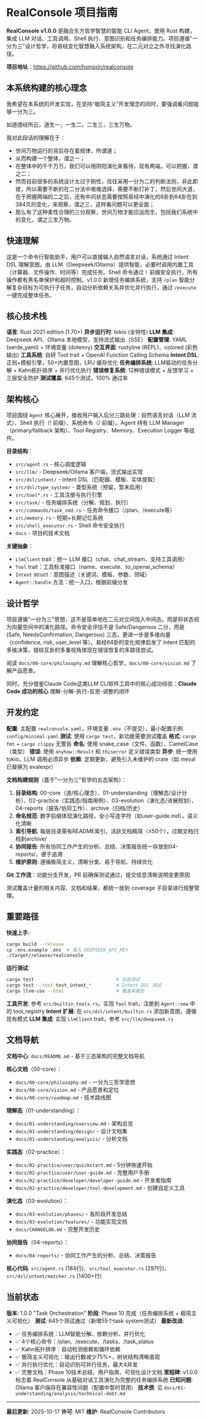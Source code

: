 # RealConsole 项目指南

**RealConsole v1.0.0** 是融合东方哲学智慧的智能 CLI Agent，使用 Rust 构建，集成 LLM 对话、工具调用、Shell 执行、意图识别和任务编排能力。项目遵循"一分为三"设计哲学，将易经变化智慧融入系统架构，在二元对立之外寻找演化路径。

**项目地址**：https://github.com/hongxin/realconsole

## 本系统构建的核心理念

我希望在本系统的开发实现，在坚持“极简主义”开发理念的同时，要强调看问题能够一分为三。

如道德经所云，道生一，一生二，二生三，三生万物。

我对此段话的理解在于：
- 世间万物运行的背后存在着规律，所谓道；
- 从而构建一个整体，谓之一；
- 在整体中的千千万万，我们可以用阴阳演化来看待，现有两端，可以把握，谓之二；
- 然而目前很多的系统设计太过于刚性，往往采用一分为二的判断法则，非此即彼，所以需要不断的在二分法中艰难选择，需要不断打补丁，然后世间大道，在于把握两端的二之后，还有中间状态需要按照易经中演化的8卦到64卦在到384爻的变化，来观察，谓之三，这样看问题可以更全面；
- 那么有了这种柔性合理的三分观察，世间万物才能应运而生，包括我们系统中的变化，谓之三生万物。


## 快速理解

这是一个命令行智能助手，用户可以直接输入自然语言对话，系统通过 Intent DSL 理解意图，由 LLM（Deepseek/Ollama）提供智能，必要时调用内置工具（计算器、文件操作、时间等）完成任务。Shell 命令通过 `!` 前缀安全执行，所有操作都有黑名单保护和超时控制。v1.0.0 新增任务编排系统，支持 `/plan` 智能分解复杂目标为可执行子任务，自动分析依赖关系并优化并行执行，通过 `/execute` 一键完成整体任务。

## 核心技术栈

**语言**: Rust 2021 edition (1.70+)
**异步运行时**: tokio (全特性)
**LLM 集成**: Deepseek API、Ollama 本地模型，支持流式输出（SSE）
**配置管理**: YAML (serde_yaml) + 环境变量 (dotenvy)
**交互界面**: rustyline (REPL)、colored (彩色输出)
**工具系统**: 自研 Tool trait + OpenAI Function Calling Schema
**Intent DSL**: 正则+模板引擎，50+内置意图，LRU 缓存优化
**任务编排系统**: LLM驱动的任务分解 + Kahn拓扑排序 + 并行优化执行
**错误修复系统**: 12种错误模式 + 反馈学习 + 三层安全防护
**测试覆盖**: 645个测试，100% 通过率

## 架构核心

项目围绕 `Agent` 核心展开，接收用户输入后分三路处理：自然语言对话（LLM 流式）、Shell 执行（! 前缀）、系统命令（/ 前缀）。Agent 持有 LLM Manager（primary/fallback 架构）、Tool Registry、Memory、Execution Logger 等组件。

**目录结构**：
- `src/agent.rs` - 核心调度逻辑
- `src/llm/` - Deepseek/Ollama 客户端，流式输出实现
- `src/dsl/intent/` - Intent DSL（匹配器、模板、实体提取）
- `src/dsl/type_system/` - 类型系统（预留，暂未启用）
- `src/tool*.rs` - 工具注册与执行引擎
- `src/task/` - 任务编排系统（分解、规划、执行）
- `src/commands/task_cmd.rs` - 任务命令接口（/plan、/execute等）
- `src/memory.rs` - 短期+长期记忆系统
- `src/shell_executor.rs` - Shell 命令安全执行
- `docs` - 项目的技术文档

**关键抽象**：
- `LlmClient` trait：统一 LLM 接口（chat、chat_stream、支持工具调用）
- `Tool` trait：工具标准接口（name、execute、to_openai_schema）
- `Intent` struct：意图描述（关键词、模板、参数、领域）
- `Agent::handle` 方法：统一入口，根据前缀分发

## 设计哲学

项目遵循"一分为三"思想，这不是简单地在二元对立间加入中间态，而是将状态视为向量空间中的演化路径。命令安全评估不是 Safe/Dangerous 二分，而是 (Safe, NeedsConfirmation, Dangerous) 三态，更进一步是多维向量（confidence, risk, user_level 等）。易经64卦的变化规律启发了 Intent 匹配的多维决策，错综互卦的多重视角体现在错误恢复的多路径尝试。

阅读 `docs/00-core/philosophy.md` 理解核心哲学，`docs/00-core/vision.md` 了解产品愿景。

同时，充分借鉴Claude Code这类LLM CLI软件工具中的核心成功经验：**Claude Code 成功的核心** 理解-分解-执行-反思-调整的闭环

## 开发约定

**配置**: 主配置 `realconsole.yaml`，环境变量 `.env`（不提交），最小配置示例 `config/minimal.yaml`
**测试**: 使用 `cargo test`，新功能需要测试覆盖
**格式**: `cargo fmt` + `cargo clippy` 无警告
**命名**: 使用 snake_case（文件、函数）、CamelCase（类型）
**错误**: 使用 `anyhow::Result` 和 `thiserror` 定义错误类型
**异步**: 统一使用 tokio，LLM 调用必须异步
**依赖**: 定期更新，避免引入未维护的 crate（如 meval 已替换为 evalexpr）

**文档构建规则**（基于"一分为三"哲学的五态架构）：
1. **目录结构**: 00-core（道/核心理念）、01-understanding（理解态/设计分析）、02-practice（实践态/指南用例）、03-evolution（演化态/进展规划）、04-reports（报告/协同工作）、archive（归档/历史）
2. **命名规范**: 数字前缀体现演化路径，全小写连字符（如user-guide.md），语义化清晰
3. **索引导航**: 每层目录需有README索引，活跃文档精简（≤50个），过期文档归档到archive/
4. **协同报告**: 所有协同工作产生的分析、总结、决策报告统一存放到04-reports/，便于追溯
5. **维护原则**: 遵循极简主义，清晰分类、易于导航、持续优化

**Git 工作流**：功能分支开发，PR 前确保测试通过，提交信息清晰说明变更原因

测试覆盖计量的相关内容、文档和结果，都统一放到 coverage 子目录进行规整管理。

## 重要路径

**快速上手**:
```bash
cargo build --release
cp .env.example .env  # 填入 DEEPSEEK_API_KEY
./target/release/realconsole
```

**运行测试**:
```bash
cargo test                              # 全部测试
cargo test --test test_intent_*         # Intent DSL 测试
cargo llvm-cov --html                   # 覆盖率报告
```

**工具开发**: 参考 `src/builtin_tools.rs`，实现 `Tool` trait，注册到 `Agent::new` 中的 tool_registry
**Intent 扩展**: 在 `src/dsl/intent/builtin.rs` 添加新意图，遵循现有模式
**LLM 集成**: 实现 `LlmClient` trait，参考 `src/llm/deepseek.rs`

## 文档导航

**文档中心**: `docs/README.md` - 基于三态架构的完整文档导航

**核心文档**（00-core）：
- `docs/00-core/philosophy.md` - 一分为三哲学思想
- `docs/00-core/vision.md` - 产品愿景和定位
- `docs/00-core/roadmap.md` - 技术路线图

**理解态**（01-understanding）：
- `docs/01-understanding/overview.md` - 架构总览
- `docs/01-understanding/design/` - 设计文档集
- `docs/01-understanding/analysis/` - 分析文档

**实践态**（02-practice）：
- `docs/02-practice/user/quickstart.md` - 5分钟快速开始
- `docs/02-practice/user/user-guide.md` - 完整用户手册
- `docs/02-practice/developer/developer-guide.md` - 开发者指南
- `docs/02-practice/developer/tool-development.md` - 创建自定义工具

**演化态**（03-evolution）：
- `docs/03-evolution/phases/` - 各阶段开发总结
- `docs/03-evolution/features/` - 功能实现文档
- `docs/CHANGELOG.md` - 完整开发历史

**协同报告**（04-reports）：
- `docs/04-reports/` - 协同工作产生的分析、总结、决策报告

**核心代码**: `src/agent.rs` (184行)、`src/tool_executor.rs` (297行)、`src/dsl/intent/matcher.rs` (1400+行)

## 当前状态

**版本**: 1.0.0 "Task Orchestration"
**阶段**: Phase 10 完成（任务编排系统 + 极简主义可视化）
**测试**: 645个测试通过（新增55个task system测试）
**最新改进**:
  - ✅ 任务编排系统：LLM智能分解、依赖分析、并行优化
  - ✅ 4个核心命令：/plan、/execute、/tasks、/task_status
  - ✅ Kahn拓扑排序：自动检测依赖和循环依赖
  - ✅ 极简主义可视化：输出行数减少75%+，树状结构清晰直观
  - ✅ 并行执行优化：自动识别可并行任务，最大4并发
  - ✅ 完整文档：Phase 10技术总结、用户指南、可视化设计文档
**里程碑**: v1.0.0 标志着 RealConsole 从基础对话工具演化为完整的任务编排系统
**已知问题**: Ollama 客户端存在兼容性问题（配置中暂时禁用）
**技术债**: 见 `docs/01-understanding/analysis/technical-debt.md`

---

**最后更新**: 2025-10-17
**许可**: MIT
**维护**: RealConsole Contributors
